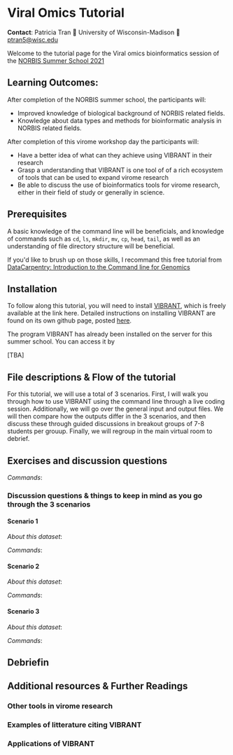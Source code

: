 # Viral Omics Tutorial

**Contact**: Patricia Tran :school: University of Wisconsin-Madison :email: ptran5@wisc.edu

Welcome to the tutorial page for the Viral omics bioinformatics session of the [NORBIS Summer School 2021](https://norbis.w.uib.no/activities/summerschool/)

## Learning Outcomes:
After completion of the NORBIS summer school, the participants will:

- Improved knowledge of biological background of NORBIS related fields.
- Knowledge about data types and methods for bioinformatic analysis in NORBIS related fields.

After completion of this virome workshop day the participants will:
- Have a better idea of what can they achieve using VIBRANT in their research
- Grasp a understanding that VIBRANT is one tool of of a rich ecosystem of tools that can be used to expand virome research
- Be able to discuss the use of bioinformatics tools for virome research, either in their field of study or generally in science.


## Prerequisites
A basic knowledge of the command line will be beneficials, and knowledge of commands such as `cd`, `ls`, `mkdir`, `mv`, `cp`, `head`, `tail`, as well as an understanding of file directory structure will be beneficial. 

If you'd like to brush up on those skills, I recommand this free tutorial from [DataCarpentry: Introduction to the Command line for Genomics](https://datacarpentry.org/shell-genomics/)

## Installation
To follow along this tutorial, you will need to install [VIBRANT](https://github.com/AnantharamanLab/VIBRANT), which is freely available at the link here. Detailed instructions on installing VIBRANT are found on its own github page, posted [here](https://github.com/AnantharamanLab/VIBRANT#requirements-).

The program VIBRANT has already been installed on the server for this summer school.
You can access it by

[TBA]

## File descriptions & Flow of the tutorial

For this tutorial, we will use a total of 3 scenarios. First, I will walk you through how to use VIBRANT using the command line through a live coding session. Additionally, we will go over the general input and output files. We will then compare how the outputs differ in the 3 scenarios, and then discuss these through guided discussions in breakout groups of 7-8 students per grouup. Finally, we will regroup in the main virtual room to debrief. 

## Exercises and discussion questions
*Commands*:

### Discussion questions & things to keep in mind as you go through the 3 scenarios

#### Scenario 1
*About this dataset*:

*Commands*:

#### Scenario 2
*About this dataset*:

*Commands*:

#### Scenario 3
*About this dataset*:

*Commands*:


## Debriefin

## Additional resources & Further Readings
### Other tools in virome research

### Examples of litterature citing VIBRANT

### Applications of VIBRANT 
